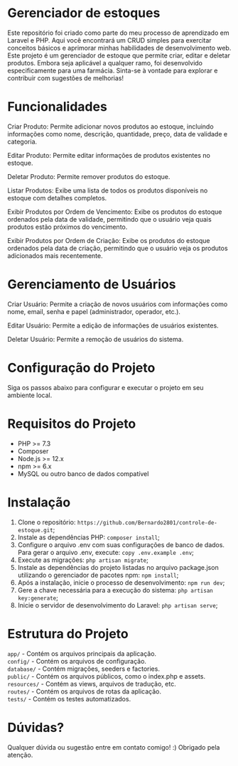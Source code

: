 # Gerenciador de estoques

Este repositório foi criado como parte do meu processo de aprendizado em Laravel e PHP. Aqui você encontrará um CRUD simples para exercitar conceitos básicos e aprimorar minhas habilidades de desenvolvimento web. Este projeto é um gerenciador de estoque que permite criar, editar e deletar produtos. Embora seja aplicável a qualquer ramo, foi desenvolvido especificamente para uma farmácia. Sinta-se à vontade para explorar e contribuir com sugestões de melhorias!

# Funcionalidades
Criar Produto:
Permite adicionar novos produtos ao estoque, incluindo informações como nome, descrição, quantidade, preço, data de validade e categoria.

Editar Produto:
Permite editar informações de produtos existentes no estoque.

Deletar Produto:
Permite remover produtos do estoque.

Listar Produtos:
Exibe uma lista de todos os produtos disponíveis no estoque com detalhes completos.

Exibir Produtos por Ordem de Vencimento:
Exibe os produtos do estoque ordenados pela data de validade, permitindo que o usuário veja quais produtos estão próximos do vencimento.

Exibir Produtos por Ordem de Criação:
Exibe os produtos do estoque ordenados pela data de criação, permitindo que o usuário veja os produtos adicionados mais recentemente.

# Gerenciamento de Usuários
Criar Usuário:
Permite a criação de novos usuários com informações como nome, email, senha e papel (administrador, operador, etc.).

Editar Usuário:
Permite a edição de informações de usuários existentes.

Deletar Usuário:
Permite a remoção de usuários do sistema.

# Configuração do Projeto
Siga os passos abaixo para configurar e executar o projeto em seu ambiente local.

<h1>Requisitos do Projeto</h1>
    <ul>
        <li>PHP &gt;= 7.3</li>
        <li>Composer</li>
        <li>Node.js &gt;= 12.x</li>
        <li>npm &gt;= 6.x</li>
        <li>MySQL ou outro banco de dados compatível</li>
    </ul>

# Instalação

1. Clone o repositório: `https://github.com/Bernardo2801/controle-de-estoque.git`;
2. Instale as dependências PHP: `composer install`;
3. Configure o arquivo .env com suas configurações de banco de dados. Para gerar o arquivo .env, execute: `copy .env.example .env`;
4. Execute as migrações: `php artisan migrate`;
5. Instale as dependências do projeto listadas no arquivo package.json utilizando o gerenciador de pacotes npm: `npm install`;
6. Após a instalação, inicie o processo de desenvolvimento: `npm run dev`;
7. Gere a chave necessária para a execução do sistema: `php artisan key:generate`;
8. Inicie o servidor de desenvolvimento do Laravel: `php artisan serve`;

# Estrutura do Projeto

`app/` - Contém os arquivos principais da aplicação. <br>
`config/` - Contém os arquivos de configuração. <br>
`database/` - Contém migrações, seeders e factories. <br>
`public/` - Contém os arquivos públicos, como o index.php e assets. <br>
`resources/` - Contém as views, arquivos de tradução, etc. <br>
`routes/` - Contém os arquivos de rotas da aplicação. <br>
`tests/` - Contém os testes automatizados.<br>

# Dúvidas?
Qualquer dúvida ou sugestão entre em contato comigo! :) Obrigado pela atenção.
